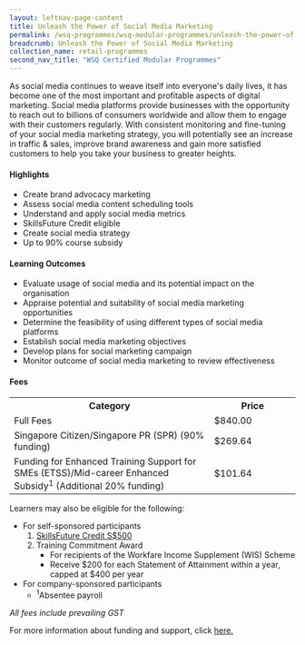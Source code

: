 ```yaml
---
layout: leftnav-page-content
title: Unleash the Power of Social Media Marketing
permalink: /wsq-programmes/wsq-modular-programmes/unleash-the-power-of-social-media-marketing
breadcrumb: Unleash the Power of Social Media Marketing
collection_name: retail-programmes
second_nav_title: "WSQ Certified Modular Programmes"
---
```


<p>As social media continues to weave itself into everyone's daily lives, it has become one of the most important and profitable aspects 
of digital marketing. Social media platforms provide businesses with the opportunity to reach out to billions of consumers worldwide and 
allow them to engage with their customers regularly. With consistent monitoring and fine-tuning of your social media marketing strategy, 
you will potentially see an increase in traffic & sales, improve brand awareness and gain more satisfied customers to help you take your 
business to greater heights.</p>

<h4>Highlights</h4>
<ul>
<li>Create brand advocacy marketing</li> 
<li>Assess social media content scheduling tools</li>
<li>Understand and apply social media metrics</li>
<li>SkillsFuture Credit eligible</li>
<li>Create social media strategy</li>
<li>Up to 90% course subsidy</li>
</ul>

<h4>Learning Outcomes</h4>
<ul>
<li>Evaluate usage of social media and its potential impact on the organisation</li>
<li>Appraise potential and suitability of social media marketing opportunities</li>
<li>Determine the feasibility of using different types of social media platforms</li>
<li>Establish social media marketing objectives</li>
<li>Develop plans for social marketing campaign</li>
<li>Monitor outcome of social media marketing to review effectiveness</li>
</ul>

<h4>Fees</h4>

<center>
<table style="width:100%;">
<tr>
<th style="width:70%;">Category</th>
<th style="width:30%:">Price</th>
</tr>

<tr>
<td>Full Fees</td>
<td>$840.00</td>
</tr>

<tr>
<td>Singapore Citizen/Singapore PR (SPR) (90% funding)</td>
<td>$269.64</td>
</tr>

<tr>
  <td>Funding for Enhanced Training Support for SMEs (ETSS)/Mid-career Enhanced Subsidy<sup>1</sup> (Additional 20% funding)</td>
<td>$101.64</td>
</tr>

</table>
</center>

<p>Learners may also be eligible for the following:</p>
<ul>
  <li>For self-sponsored participants
  <ol><li><a href="/services/consultancy/funding-and-support/skillsfuture-credit">SkillsFuture Credit S$500</a></li>
    <li>Training Commitment Award
      <ul><li>For recipients of the Workfare Income Supplement (WIS) Scheme</li>
        <li>Receive $200 for each Statement of Attainment within a year, capped at $400 per year</li>
      </ul></li></ol></li>
  <li>For company-sponsored participants
    <ul><li><sup>1</sup>Absentee payroll</li></ul>
  </li>
  </ul>

<em>All fees include prevailing GST</em>

<p>For more information about funding and support, click <a href="/services/funding-and-advisory">here.</a></p>

